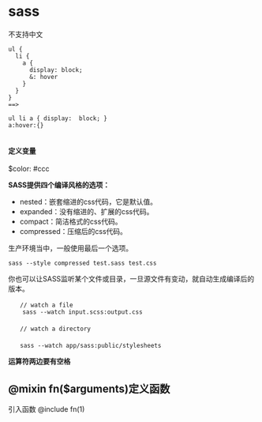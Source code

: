 # sass

不支持中文

```
ul {
  li {
    a {
      display: block;
      &: hover
    }
  }
}
==>

ul li a { display:  block; }
a:hover:{}


```

#### 定义变量
$color: #ccc

**SASS提供四个编译风格的选项：**

- nested：嵌套缩进的css代码，它是默认值。
- expanded：没有缩进的、扩展的css代码。
- compact：简洁格式的css代码。
- compressed：压缩后的css代码。

生产环境当中，一般使用最后一个选项。

`sass --style compressed test.sass test.css`

你也可以让SASS监听某个文件或目录，一旦源文件有变动，就自动生成编译后的版本。
```
　　// watch a file
	sass --watch input.scss:output.css
　　
　　// watch a directory
　　
　　sass --watch app/sass:public/stylesheets
```

**运算符两边要有空格**

## @mixin fn($arguments)定义函数
引入函数
@include fn(1)
